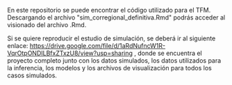 En este repositorio se puede encontrar el código utilizado para el TFM. Descargando el archivo "sim_corregional_definitiva.Rmd" podrás acceder al visionado del archivo .Rmd. 

Si se quiere reproducir el estudio de simulación, se deberá ir al siguiente enlace: https://drive.google.com/file/d/1aRdNufncW1R-VqrOtpONDILBfxZTxzU8/view?usp=sharing , donde se encuentra el proyecto completo junto con los
datos simulados, los datos utilizados para la inferencia, los modelos y los archivos de visualización para todos los casos simulados. 
